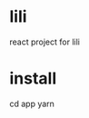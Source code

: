 <!--
 * @Descripttion: 
 * @version: 
 * @Author: yinbiao
 * @Date: 2022-04-23 10:06:15
 * @LastEditors: sueRimn
 * @LastEditTime: 2022-05-03 09:34:37
-->
# lili
react project for lili

# install
cd app
yarn
